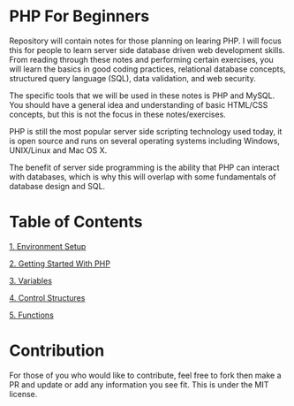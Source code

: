 # PHP For Beginners

Repository will contain notes for those planning on learing PHP. I will focus this for people to learn server side database driven web development skills. From reading through these notes and performing certain exercises, you will learn the basics in good coding practices, relational database concepts, structured query language (SQL), data validation, and web security.

The specific tools that we will be used in these notes is PHP and MySQL. You should have a general idea and understanding of basic HTML/CSS concepts, but this is not the focus in these notes/exercises.

PHP is still the most popular server side scripting technology used today, it is open source and runs on several operating systems including Windows, UNIX/Linux and Mac OS X.

The benefit of server side programming is the ability that PHP can interact with databases, which is why this will overlap with some fundamentals of database design and SQL.

# Table of Contents

[1. Environment Setup](./environment_setup.md)

[2. Getting Started With PHP](./PHP_Notes/getting_started.md)

[3. Variables](./PHP_Notes/variables.md)

[4. Control Structures](./PHP_Notes/control_structures.md)

[5. Functions](./PHP_Notes/functions.md)

# Contribution 
For those of you who would like to contribute, feel free to fork then make a PR and update or add any information you see fit. This is under the MIT license.
